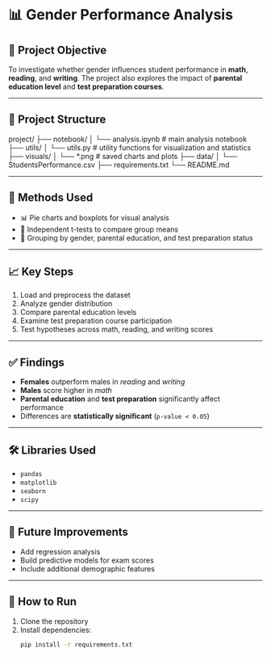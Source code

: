 # 📊 Gender Performance Analysis

## 🧠 **Project Objective**
To investigate whether gender influences student performance in **math**, **reading**, and **writing**. The project also explores the impact of **parental education level** and **test preparation courses**.

---

## 📁 **Project Structure**

project/
├── notebook/
│   └── analysis.ipynb         # main analysis notebook
├── utils/
│   └── utils.py               # utility functions for visualization and statistics
├── visuals/
│   └── *.png                  # saved charts and plots
├── data/
│   └── StudentsPerformance.csv
├── requirements.txt
└── README.md


---

## 📌 **Methods Used**

- 📊 Pie charts and boxplots for visual analysis  
- 🧪 Independent t-tests to compare group means  
- 🧮 Grouping by gender, parental education, and test preparation status

---

## 📈 **Key Steps**

1. Load and preprocess the dataset  
2. Analyze gender distribution  
3. Compare parental education levels  
4. Examine test preparation course participation  
5. Test hypotheses across math, reading, and writing scores

---

## ✅ **Findings**

- **Females** outperform males in *reading* and *writing*  
- **Males** score higher in *math*  
- **Parental education** and **test preparation** significantly affect performance  
- Differences are **statistically significant** (`p-value < 0.05`)

---

## 🛠 **Libraries Used**

- `pandas`  
- `matplotlib`  
- `seaborn`  
- `scipy`

---

## 🔮 **Future Improvements**

- Add regression analysis  
- Build predictive models for exam scores  
- Include additional demographic features

---

## 🚀 **How to Run**

1. Clone the repository  
2. Install dependencies:  
   ```bash
   pip install -r requirements.txt
